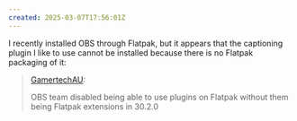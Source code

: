 ```yaml
---
created: 2025-03-07T17:56:01Z
---
```


I recently installed OBS through Flatpak, but it appears that the captioning plugin I like to use cannot be installed because there is no Flatpak packaging of it:

> [GamertechAU](https://github.com/ratwithacompiler/OBS-captions-plugin/issues/101#issuecomment-2337224798):
>
> OBS team disabled being able to use plugins on Flatpak without them being Flatpak extensions in 30.2.0
